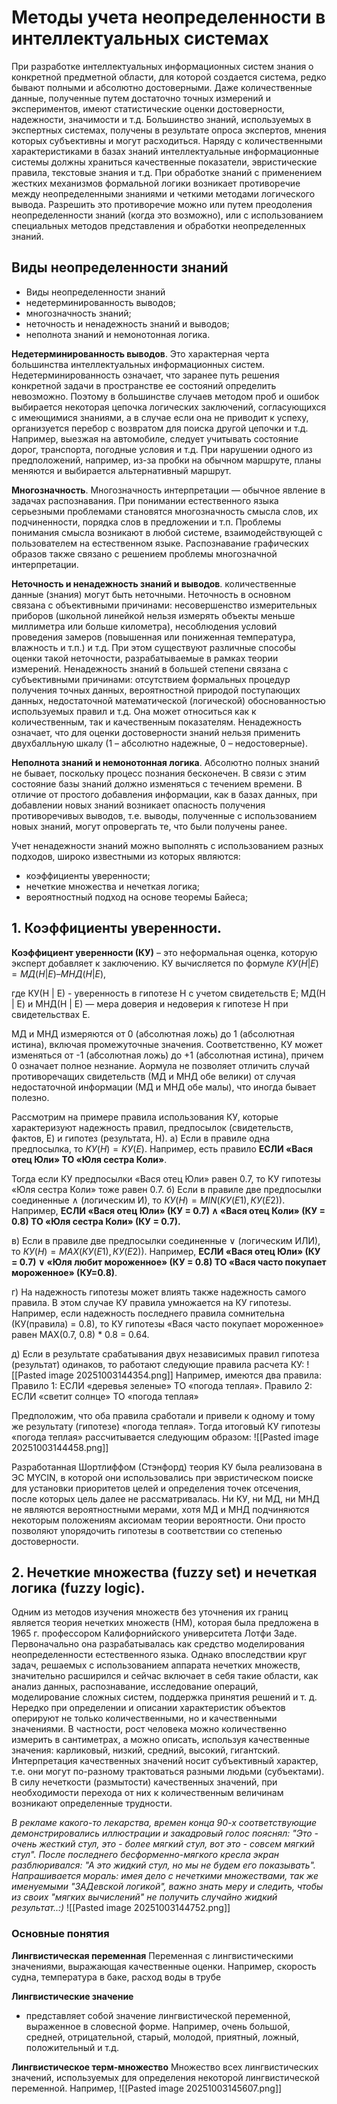 # Методы учета неопределенности в интеллектуальных системах
При разработке интеллектуальных информационных систем знания о конкретной предметной области, для которой создается система, редко бывают полными и абсолютно достоверными. Даже количественные данные, полученные путем достаточно точных измерений и экспериментов, имеют статистические оценки достоверности, надежности, значимости и т.д. Большинство знаний, используемых в экспертных системах, получены в результате опроса экспертов, мнения которых субъективны и могут расходиться. Наряду с количественными характеристиками в базах знаний интеллектуальные информационные системы должны храниться качественные показатели, эвристические правила, текстовые знания и т.д. При обработке знаний с применением жестких механизмов формальной логики возникает противоречие между неопределенными знаниями и четкими методами логического вывода. Разрешить это противоречие можно или путем преодоления неопределенности знаний (когда это возможно), или с использованием специальных методов представления и обработки неопределенных знаний.

## Виды неопределенности знаний
- Виды неопределенности знаний 
- недетерминированность выводов; 
- многозначность знаний; 
- неточность и ненадежность знаний и выводов; 
- неполнота знаний и немонотонная логика.

**Недетерминированность выводов**. Это характерная черта большинства интеллектуальных информационных систем. Недетерминированность означает, что заранее путь решения конкретной задачи в пространстве ее состояний определить невозможно. Поэтому в большинстве случаев методом проб и ошибок выбирается некоторая цепочка логических заключений, согласующихся с имеющимися знаниями, а в случае если она не приводит к успеху, организуется перебор с возвратом для поиска другой цепочки и т.д. 
Например, выезжая на автомобиле, следует учитывать состояние дорог, транспорта, погодные условия и т.д. При нарушении одного из предположений, например, из-за пробки на обычном маршруте, планы меняются и выбирается альтернативный маршрут.

**Многозначность**. Многозначность интерпретации — обычное явление в задачах распознавания. При понимании естественного языка серьезными проблемами становятся многозначность смысла слов, их подчиненности, порядка слов в предложении и т.п. Проблемы понимания смысла возникают в любой системе, взаимодействующей с пользователем на естественном языке. Распознавание графических образов также связано с решением проблемы многозначной интерпретации.

**Неточность и ненадежность знаний и выводов**. количественные данные (знания) могут быть неточными. Неточность в основном связана с объективными причинами: несовершенство измерительных приборов (школьной линейкой нельзя измерять объекты меньше миллиметра или больше километра), несоблюдения условий проведения замеров (повышенная или пониженная температура, влажность и т.п.) и т.д. При этом существуют различные способы оценки такой неточности, разрабатываемые в рамках теории измерений. 
Ненадежность знаний в большей степени связана с субъективными причинами: отсутствием формальных процедур получения точных данных, вероятностной природой поступающих данных, недостаточной математической (логической) обоснованностью используемых правил и т.д. Она может относиться как к количественным, так и качественным показателям. Ненадежность означает, что для оценки достоверности знаний нельзя применить двухбалльную шкалу (1 – абсолютно надежные, 0 – недостоверные).

**Неполнота знаний и немонотонная логика**. Абсолютно полных знаний не бывает, поскольку процесс познания бесконечен. В связи с этим состояние базы знаний должно изменяться с течением времени. В отличие от простого добавления информации, как в базах данных, при добавлении новых знаний возникает опасность получения противоречивых выводов, т.е. выводы, полученные с использованием новых знаний, могут опровергать те, что были получены ранее.

Учет ненадежности знаний можно выполнять с использованием разных подходов, широко известными из которых являются: 
- коэффициенты уверенности; 
- нечеткие множества и нечеткая логика; 
- вероятностный подход на основе теоремы Байеса;

## 1. Коэффициенты уверенности.
**Коэффициент уверенности (КУ)** – это неформальная оценка, которую эксперт добавляет к заключению. КУ вычисляется по формуле 
$КУ(Н | Е) = МД(Н | Е) – МНД(Н | Е)$, 

где КУ(Н | Е) - уверенность в гипотезе H с учетом свидетельств E; 
МД(Н | Е) и МНД(Н | Е) — мера доверия и недоверия к гипотезе H при свидетельствах E. 

МД и МНД измеряются от 0 (абсолютная ложь) до 1 (абсолютная истина), включая промежуточные значения. Соответственно, КУ может изменяться от -1 (абсолютная ложь) до +1 (абсолютная истина), причем 0 означает полное незнание. 
Aормула не позволяет отличить случай противоречащих свидетельств (МД и МНД обе велики) от случая недостаточной информации (МД и МНД обе малы), что иногда бывает полезно.

Рассмотрим на примере правила использования КУ, которые характеризуют надежность правил, предпосылок (свидетельств, фактов, Е) и гипотез (результата, Н). 
а) Если в правиле одна предпосылка, то 
$КУ(H) = КУ(E).$ 
Например, есть правило **ЕСЛИ «Вася отец Юли» ТО «Юля сестра Коли»**. 

Тогда если КУ предпосылки «Вася отец Юли» равен 0.7, то КУ гипотезы «Юля сестра Коли» тоже равен 0.7. 
б) Если в правиле две предпосылки соединенные ∧ (логическим И), 
то $КУ(Н) = MIN(КУ(Е1), КУ(Е2))$. 
Например, **ЕСЛИ «Вася отец Юли» (КУ = 0.7) ∧ «Вася отец Коли» (КУ = 0.8) ТО «Юля сестра Коли» (КУ = 0.7).**

в) Если в правиле две предпосылки соединенные ∨ (логическим ИЛИ), то 
$КУ(Н) = MAX(КУ(Е1), КУ(Е2))$. 
Например, 
**ЕСЛИ «Вася отец Юли» (КУ = 0.7) ∨ «Юля любит мороженное» (КУ = 0.8) ТО «Вася часто покупает мороженное» (КУ=0.8)**. 

г) На надежность гипотезы может влиять также надежность самого правила. В этом случае КУ правила умножается на КУ гипотезы. 
Например, если надежность последнего правила сомнительна (КУ(правила) = 0.8), то КУ гипотезы «Вася часто покупает мороженное» равен MAX(0.7, 0.8) * 0.8 = 0.64.

д) Если в результате срабатывания двух независимых правил гипотеза (результат) одинаков, то работают следующие правила расчета КУ:
![[Pasted image 20251003144354.png]]
Например, имеются два правила: 
Правило 1: ЕСЛИ «деревья зеленые» ТО «погода теплая». 
Правило 2: ЕСЛИ «светит солнце» ТО «погода теплая»

Предположим, что оба правила сработали и привели к одному и тому же результату (гипотезе) «погода теплая». Тогда итоговый КУ гипотезы «погода теплая» рассчитывается следующим образом:
![[Pasted image 20251003144458.png]]

Разработанная Шортлиффом (Стэнфорд) теория КУ была реализована в ЭС MYCIN, в которой они использовались при эвристическом поиске для установки приоритетов целей и определения точек отсечения, после которых цель далее не рассматривалась. 
Ни КУ, ни МД, ни МНД не являются вероятностными мерами, хотя МД и МНД подчиняются некоторым положениям аксиомам теории вероятности. Они просто позволяют упорядочить гипотезы в соответствии со степенью достоверности.

## 2. Нечеткие множества (fuzzy set) и нечеткая логика (fuzzy logic).
Одним из методов изучения множеств без уточнения их границ является теория нечетких множеств (НМ), которая была предложена в 1965 г. профессором Калифорнийского университета Лотфи Заде. Первоначально она разрабатывалась как средство моделирования неопределенности естественного языка. Однако впоследствии круг задач, решаемых с использованием аппарата нечетких множеств, значительно расширился и сейчас включает в себя такие области, как анализ данных, распознавание, исследование операций, моделирование сложных систем, поддержка принятия решений и т. д. 
Нередко при определении и описании характеристик объектов оперируют не только количественными, но и качественными значениями. В частности, рост человека можно количественно измерить в сантиметрах, а можно описать, используя качественные значения: карликовый, низкий, средний, высокий, гигантский. Интерпретация качественных значений носит субъективный характер, т.е. они могут по-разному трактоваться разными людьми (субъектами). В силу нечеткости (размытости) качественных значений, при необходимости перехода от них к количественным величинам возникают определенные трудности.

*В рекламе какого-то лекарства, времен конца 90-х соответствующие демонстрировались иллюстрации и закадровый голос пояснял: "Это - очень жесткий стул, это - более мягкий стул, вот это - совсем мягкий стул". После последнего бесформенно-мягкого кресла экран разблюривался: "А это жидкий стул, но мы не будем его показывать". Напрашивается мораль: имея дело с нечеткими множествами, так же именуемыми "ЗАДевской логикой", важно знать меру и следить, чтобы из своих "мягких вычислений" не получить случайно жидкий результат..:)*
![[Pasted image 20251003144752.png]]

### Основные понятия 
**Лингвистическая переменная**
Переменная с лингвистическими значениями, выражающая качественные оценки.
Например, скорость судна, температура в баке, расход воды в трубе

**Лингвистические значение**
- представляет собой значение лингвистической переменной, выраженное в словесной форме.
Например, очень большой, средней, отрицательной, старый, молодой, приятный, ложный, положительный и т.д.

**Лингвистическое терм-множество**
Множество всех лингвистических значений, используемых для определения некоторой лингвистической переменной.
Например, ![[Pasted image 20251003145607.png]]

